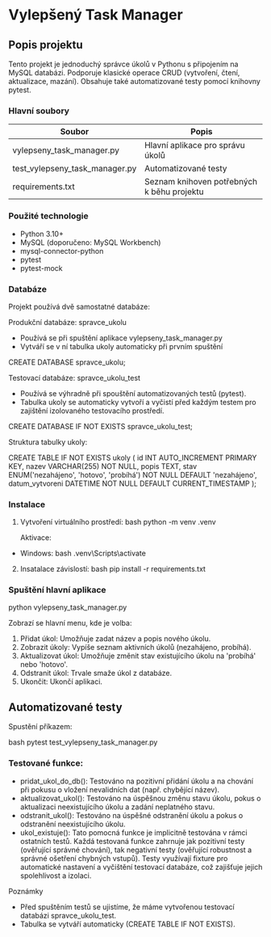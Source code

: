 # Vylepšený Task Manager

## Popis projektu

Tento projekt je jednoduchý správce úkolů v Pythonu s připojením na MySQL databázi. Podporuje klasické operace CRUD (vytvoření, čtení, aktualizace, mazání). Obsahuje také automatizované testy pomocí knihovny pytest.



### Hlavní soubory

| Soubor                     | Popis                         |
|----------------------------|-------------------------------|
| vylepseny_task_manager.py  | Hlavní aplikace pro správu úkolů |
| test_vylepseny_task_manager.py | Automatizované testy         |
| requirements.txt           | Seznam knihoven potřebných k běhu projektu |




### Použité technologie

- Python 3.10+
- MySQL (doporučeno: MySQL Workbench)
- mysql-connector-python
- pytest
- pytest-mock



### Databáze

Projekt používá dvě samostatné databáze:

Produkční databáze: spravce_ukolu
- Používá se při spuštění aplikace vylepseny_task_manager.py
- Vytváří se v ní tabulka ukoly automaticky při prvním spuštění


CREATE DATABASE spravce_ukolu;


Testovací databáze: spravce_ukolu_test

- Používá se výhradně při spouštění automatizovaných testů (pytest).
- Tabulka ukoly se automaticky vytvoří a vyčistí před každým testem pro zajištění izolovaného testovacího prostředí.

CREATE DATABASE IF NOT EXISTS spravce_ukolu_test;


Struktura tabulky ukoly:

CREATE TABLE IF NOT EXISTS ukoly (
    id INT AUTO_INCREMENT PRIMARY KEY,
    nazev VARCHAR(255) NOT NULL,
    popis TEXT,
    stav ENUM('nezahájeno', 'hotovo', 'probíhá') NOT NULL DEFAULT 'nezahájeno',
    datum_vytvoreni DATETIME NOT NULL DEFAULT CURRENT_TIMESTAMP
);




### Instalace

1. Vytvoření virtuálního prostředí:
bash
python -m venv .venv


   Aktivace:
- Windows:
  bash
  .venv\Scripts\activate
  

2. Insatalace závislostí:
bash
pip install -r requirements.txt



### Spuštění hlavní aplikace


python vylepseny_task_manager.py


Zobrazí se hlavní menu, kde je volba:

1. Přidat úkol: Umožňuje zadat název a popis nového úkolu.
2. Zobrazit úkoly: Vypíše seznam aktivních úkolů (nezahájeno, probíhá).
3. Aktualizovat úkol: Umožňuje změnit stav existujícího úkolu na 'probíhá' nebo 'hotovo'.
4. Odstranit úkol: Trvale smaže úkol z databáze.
5. Ukončit: Ukončí aplikaci.



## Automatizované testy

Spustění příkazem:

bash
pytest test_vylepseny_task_manager.py


### Testované funkce:

- pridat_ukol_do_db(): Testováno na pozitivní přidání úkolu a na chování při pokusu o vložení nevalidních dat (např. chybějící název).
- aktualizovat_ukol(): Testováno na úspěšnou změnu stavu úkolu, pokus o aktualizaci neexistujícího úkolu a zadání neplatného stavu.
- odstranit_ukol(): Testováno na úspěšné odstranění úkolu a pokus o odstranění neexistujícího úkolu.
- ukol_existuje(): Tato pomocná funkce je implicitně testována v rámci ostatních testů.
Každá testovaná funkce zahrnuje jak pozitivní testy (ověřující správné chování), tak negativní testy (ověřující robustnost a správné ošetření chybných vstupů). Testy využívají fixture pro automatické nastavení a vyčištění testovací databáze, což zajišťuje jejich spolehlivost a izolaci.


 Poznámky

- Před spuštěním testů se ujistíme, že máme vytvořenou testovací databázi spravce_ukolu_test.
- Tabulka se vytváří automaticky (CREATE TABLE IF NOT EXISTS).


